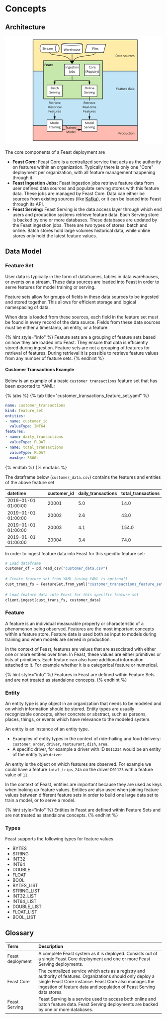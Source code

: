 # Concepts

## Architecture

![Logical diagram of a typical Feast deployment](.gitbook/assets/basic-architecture-diagram.svg)

The core components of a Feast deployment are

* **Feast Core:** Feast Core is a centralized service that acts as the authority on features within an organization. Typically there is only one "Core" deployment per organization, with all feature management happening through it.
* **Feast Ingestion Jobs:** Feast ingestion jobs retrieve feature data from user defined data sources and populate serving stores with this feature data. These jobs are managed by Feast Core. Data can either be sources from existing sources \(like [Kafka](https://kafka.apache.org/)\), or it can be loaded into Feast through its API.
* **Feast Serving:** Feast Serving is the data access layer through which end users and production systems retrieve feature data. Each Serving store is backed by one or more databases. These databases are updated by the Feast ingestion jobs. There are two types of stores: batch and online. Batch stores hold large volumes historical data, while online stores only hold the latest feature values. 

## Data Model

### Feature Set

User data is typically in the form of dataframes, tables in data warehouses, or events on a stream. These data sources are loaded into Feast in order to serve features for model training or serving.

Feature sets allow for groups of fields in these data sources to be ingested and stored together. This allows for efficient storage and logical namespacing of data.

When data is loaded from these sources, each field in the feature set must be found in every record of the data source. Fields from these data sources must be either a timestamp, an entity, or a feature.

{% hint style="info" %}
Feature sets are a grouping of feature sets based on how they are loaded into Feast. They ensure that data is efficiently stored during ingestion. Feature sets are not a grouping of features for retrieval of features. During retrieval it is possible to retrieve feature values from any number of feature sets.
{% endhint %}

#### Customer Transactions Example

Below is an example of a basic `customer transactions` feature set that has been exported to YAML:

{% tabs %}
{% tab title="customer\_transactions\_feature\_set.yaml" %}
```yaml
name: customer_transactions
kind: feature_set
entities:
- name: customer_id
  valueType: INT64
features:
- name: daily_transactions
  valueType: FLOAT
- name: total_transactions
  valueType: FLOAT
  maxAge: 3600s
```
{% endtab %}
{% endtabs %}

The dataframe below \(`customer_data.csv`\) contains the features and entities of the above feature set

| datetime | customer\_id | daily\_transactions | total\_tra**nsactions** |
| :--- | :--- | :--- | :--- |
| 2019-01-01 01:00:00 | 20001 | 5.0 | 14.0 |
| 2019-01-01 01:00:00 | 20002 | 2.6 | 43.0 |
| 2019-01-01 01:00:00 | 20003 | 4.1 | 154.0 |
| 2019-01-01 01:00:00 | 20004 | 3.4 | 74.0 |

In order to ingest feature data into Feast for this specific feature set:

```python
# Load dataframe
customer_df = pd.read_csv("customer_data.csv")

# Create feature set from YAML (using YAML is optional)
cust_trans_fs = FeatureSet.from_yaml("customer_transactions_feature_set.yaml")

# Load feature data into Feast for this specific feature set
client.ingest(cust_trans_fs, customer_data)
```

### Feature

A feature is an individual measurable property or characteristic of a phenomenon being observed. Features are the most important concepts within a feature store. Feature data is used both as input to models during training and when models are served in production.

In the context of Feast, features are values that are associated with either one or more entities over time. In Feast, these values are either primitives or lists of primitives. Each feature can also have additional information attached to it. For example whether it is a categorical feature or numerical.

{% hint style="info" %}
Features in Feast are defined within Feature Sets and are not treated as standalone concepts.
{% endhint %}

### Entity

An entity type is any object in an organization that needs to be modeled and on which information should be stored. Entity types are usually recognizable concepts, either concrete or abstract, such as persons, places, things, or events which have relevance to the modeled system.

An entity is an instance of an entity type.

* Examples of entity types in the context of ride-hailing and food delivery: `customer`, `order`, `driver`, `restaurant`, `dish`, `area`.
* A specific driver, for example a driver with ID `D011234` would be an entity of the entity type `driver`

An entity is the object on which features are observed. For example we could have a feature `total_trips_24h` on the driver `D01123` with a feature value of `11`.

In the context of Feast, entities are important because they are used as keys when looking up feature values. Entities are also used when joining feature values between different feature sets in order to build one large data set to train a model, or to serve a model.

{% hint style="info" %}
Entities in Feast are defined within Feature Sets and are not treated as standalone concepts.
{% endhint %}

### Types

Feast supports the following types for feature values

* BYTES
* STRING
* INT32
* INT64
* DOUBLE
* FLOAT
* BOOL
* BYTES_LIST
* STRING_LIST
* INT32_LIST
* INT64_LIST
* DOUBLE_LIST
* FLOAT_LIST
* BOOL_LIST

## Glossary

| Term | Description |
| :--- | :--- |
| Feast deployment | A complete Feast system as it is deployed. Consists out of a single Feast Core deployment and one or more Feast Serving deployments. |
| Feast Core | The centralized service which acts as a registry and authority of features. Organizations should only deploy a single Feast Core instance. Feast Core also manages the ingestion of feature data and population of Feast Serving data stores. |
| Feast Serving | Feast Serving is a service used to access both online and batch feature data. Feast Serving deployments are backed by one or more databases. |

